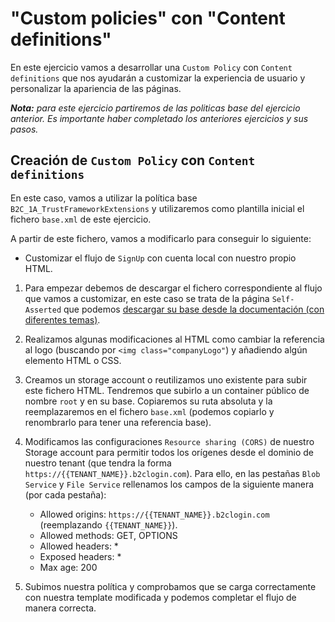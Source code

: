 # "Custom policies" con "Content definitions"

En este ejercicio vamos a desarrollar una `Custom Policy` con `Content definitions` que nos ayudarán a customizar la experiencia
de usuario y personalizar la apariencia de las páginas.

_**Nota:** para este ejercicio partiremos de las politicas base del ejercicio anterior. Es importante haber completado los anteriores ejercicios y sus pasos._

## Creación de `Custom Policy` con `Content definitions`

En este caso, vamos a utilizar la política base `B2C_1A_TrustFrameworkExtensions` y utilizaremos como plantilla inicial el fichero
`base.xml` de este ejercicio.

A partir de este fichero, vamos a modificarlo para conseguir lo siguiente:
- Customizar el flujo de `SignUp` con cuenta local con nuestro propio HTML.

1. Para empezar debemos de descargar el fichero correspondiente al flujo que vamos a customizar, en este caso se trata de la página `Self-Asserted` que podemos [descargar su base desde la documentación (con diferentes temas)](https://learn.microsoft.com/en-us/azure/active-directory-b2c/customize-ui-with-html?pivots=b2c-custom-policy#customize-the-default-azure-ad-b2c-pages).

2. Realizamos algunas modificaciones al HTML como cambiar la referencia al logo (buscando por `<img class="companyLogo"`) y añadiendo algún elemento HTML o CSS.

3. Creamos un storage account o reutilizamos uno existente para subir este fichero HTML. Tendremos que subirlo a un container público de nombre `root` y en su base. Copiaremos su ruta absoluta y la reemplazaremos en el fichero `base.xml` (podemos copiarlo y renombrarlo para tener una referencia base).

4. Modificamos las configuraciones `Resource sharing (CORS)` de nuestro Storage account para permitir todos los orígenes desde el dominio de nuestro tenant (que tendra la forma `https://{{TENANT_NAME}}.b2clogin.com`). Para ello, en las pestañas `Blob Service` y `File Service` rellenamos los campos de la siguiente manera (por cada pestaña):
    - Allowed origins: `https://{{TENANT_NAME}}.b2clogin.com` (reemplazando `{{TENANT_NAME}}`).
    - Allowed methods: GET, OPTIONS
    - Allowed headers: *
    - Exposed headers: *
    - Max age: 200

5. Subimos nuestra política y comprobamos que se carga correctamente con nuestra template modificada y podemos completar el flujo de manera correcta.

